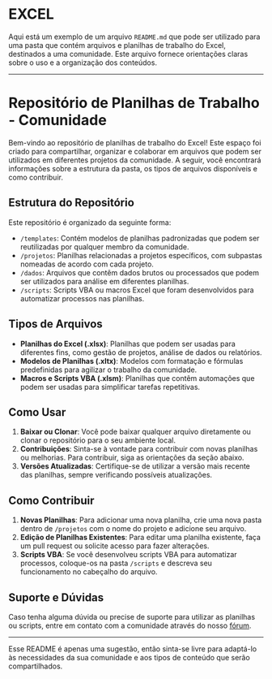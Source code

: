 # EXCEL

Aqui está um exemplo de um arquivo `README.md` que pode ser utilizado para uma pasta que contém arquivos e planilhas de trabalho do Excel, destinados a uma comunidade. Este arquivo fornece orientações claras sobre o uso e a organização dos conteúdos.

---

# Repositório de Planilhas de Trabalho - Comunidade

Bem-vindo ao repositório de planilhas de trabalho do Excel! Este espaço foi criado para compartilhar, organizar e colaborar em arquivos que podem ser utilizados em diferentes projetos da comunidade. A seguir, você encontrará informações sobre a estrutura da pasta, os tipos de arquivos disponíveis e como contribuir.

## Estrutura do Repositório

Este repositório é organizado da seguinte forma:

- `/templates`: Contém modelos de planilhas padronizadas que podem ser reutilizadas por qualquer membro da comunidade.
- `/projetos`: Planilhas relacionadas a projetos específicos, com subpastas nomeadas de acordo com cada projeto.
- `/dados`: Arquivos que contêm dados brutos ou processados que podem ser utilizados para análise em diferentes planilhas.
- `/scripts`: Scripts VBA ou macros Excel que foram desenvolvidos para automatizar processos nas planilhas.

## Tipos de Arquivos

- **Planilhas do Excel (.xlsx)**: Planilhas que podem ser usadas para diferentes fins, como gestão de projetos, análise de dados ou relatórios.
- **Modelos de Planilhas (.xltx)**: Modelos com formatação e fórmulas predefinidas para agilizar o trabalho da comunidade.
- **Macros e Scripts VBA (.xlsm)**: Planilhas que contêm automações que podem ser usadas para simplificar tarefas repetitivas.

## Como Usar

1. **Baixar ou Clonar**: Você pode baixar qualquer arquivo diretamente ou clonar o repositório para o seu ambiente local.
2. **Contribuições**: Sinta-se à vontade para contribuir com novas planilhas ou melhorias. Para contribuir, siga as orientações da seção abaixo.
3. **Versões Atualizadas**: Certifique-se de utilizar a versão mais recente das planilhas, sempre verificando possíveis atualizações.

## Como Contribuir

1. **Novas Planilhas**: Para adicionar uma nova planilha, crie uma nova pasta dentro de `/projetos` com o nome do projeto e adicione seu arquivo.
2. **Edição de Planilhas Existentes**: Para editar uma planilha existente, faça um pull request ou solicite acesso para fazer alterações.
3. **Scripts VBA**: Se você desenvolveu scripts VBA para automatizar processos, coloque-os na pasta `/scripts` e descreva seu funcionamento no cabeçalho do arquivo.

## Suporte e Dúvidas

Caso tenha alguma dúvida ou precise de suporte para utilizar as planilhas ou scripts, entre em contato com a comunidade através do nosso [fórum](#).

---

Esse README é apenas uma sugestão, então sinta-se livre para adaptá-lo às necessidades da sua comunidade e aos tipos de conteúdo que serão compartilhados.
